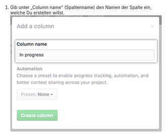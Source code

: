 1. Gib unter „Column name" (Spaltenname) den Namen der Spalte ein, welche Du erstellen willst. ![Spaltennamen eingeben](/assets/images/help/projects/type-column-name.png)
